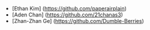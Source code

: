  - [Ethan Kim] (https://github.com/paperairplain)
 - [Aden Chan] (https://github.com/21chanas3)
 - [Zhan-Zhan Ge] (https://github.com/Dumble-Berries)
 
